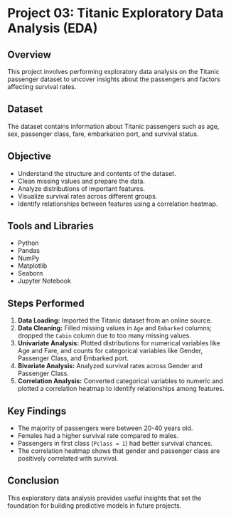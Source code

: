 # Project 03: Titanic Exploratory Data Analysis (EDA)

## Overview
This project involves performing exploratory data analysis on the Titanic passenger dataset to uncover insights about the passengers and factors affecting survival rates.

## Dataset
The dataset contains information about Titanic passengers such as age, sex, passenger class, fare, embarkation port, and survival status.

## Objective
- Understand the structure and contents of the dataset.
- Clean missing values and prepare the data.
- Analyze distributions of important features.
- Visualize survival rates across different groups.
- Identify relationships between features using a correlation heatmap.

## Tools and Libraries
- Python
- Pandas
- NumPy
- Matplotlib
- Seaborn
- Jupyter Notebook

## Steps Performed
1. **Data Loading:** Imported the Titanic dataset from an online source.
2. **Data Cleaning:** Filled missing values in `Age` and `Embarked` columns; dropped the `Cabin` column due to too many missing values.
3. **Univariate Analysis:** Plotted distributions for numerical variables like Age and Fare, and counts for categorical variables like Gender, Passenger Class, and Embarked port.
4. **Bivariate Analysis:** Analyzed survival rates across Gender and Passenger Class.
5. **Correlation Analysis:** Converted categorical variables to numeric and plotted a correlation heatmap to identify relationships among features.

## Key Findings
- The majority of passengers were between 20-40 years old.
- Females had a higher survival rate compared to males.
- Passengers in first class (`Pclass = 1`) had better survival chances.
- The correlation heatmap shows that gender and passenger class are positively correlated with survival.

## Conclusion
This exploratory data analysis provides useful insights that set the foundation for building predictive models in future projects.

